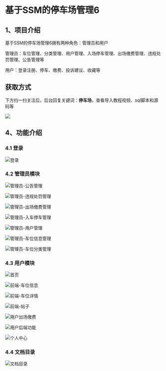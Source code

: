 # 基于SSM的停车场管理6



## 1、项目介绍

基于SSM的停车场管理6拥有两种角色：管理员和用户

管理员：车位管理、分类管理、用户管理、入场停车管理、出场缴费管理、违规处罚管理、公告管理等

用户：登录注册、停车、缴费、投诉建议、收藏等

## 获取方式

下方扫一扫关注后，后台回复关键词：**停车场**，查看导入教程视频、sql脚本和源码等

 ![](https://www.codeshop.fun/Typora-Images/202205281253739.png)

## 4、功能介绍

### 4.1 登录

![登录](https://www.codeshop.fun/Typora-Images/202403052222100.jpg)

### 4.2 管理员模块

![管理员-公告管理](https://www.codeshop.fun/Typora-Images/202403052222431.jpg)

![管理员-违规处罚管理](https://www.codeshop.fun/Typora-Images/202403052222457.jpg)

![管理员-出场缴费管理](https://www.codeshop.fun/Typora-Images/202403052222490.jpg)

![管理员-入车停车管理](https://www.codeshop.fun/Typora-Images/202403052222553.jpg)

![管理员-用户管理](https://www.codeshop.fun/Typora-Images/202403052222535.jpg)

![管理员-车位信息管理](https://www.codeshop.fun/Typora-Images/202403052222520.jpg)

![管理员-车位分类管理](https://www.codeshop.fun/Typora-Images/202403052222256.jpg)

### 4.3 用户模块

![首页](https://www.codeshop.fun/Typora-Images/202403052223244.jpg)

![前端-车位信息](https://www.codeshop.fun/Typora-Images/202403052223820.jpg)

![前端-车位详情](https://www.codeshop.fun/Typora-Images/202403052223485.jpg)

![前端-帖子](https://www.codeshop.fun/Typora-Images/202403052223064.jpg)

![用户出场缴费](https://www.codeshop.fun/Typora-Images/202403052223072.jpg)

![用户后端功能](https://www.codeshop.fun/Typora-Images/202403052223094.jpg)

![个人中心](https://www.codeshop.fun/Typora-Images/202403052223089.jpg)


### 4.4 文档目录

![文档目录](https://www.codeshop.fun/Typora-Images/202403052222839.jpg)





